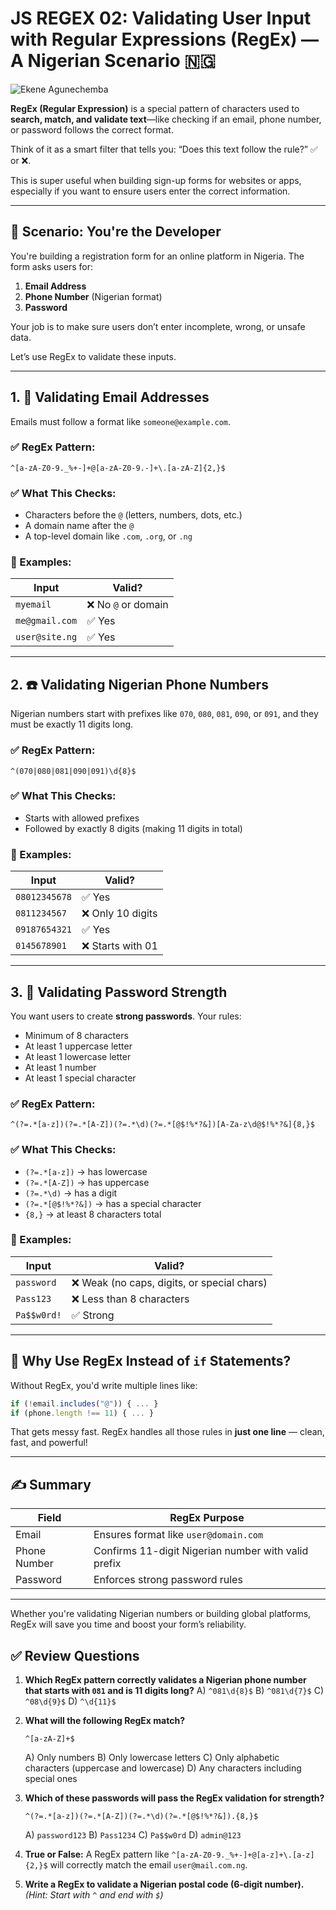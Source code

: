 # JS REGEX 02: Validating User Input with Regular Expressions (RegEx) — A Nigerian Scenario 🇳🇬

![Ekene Agunechemba](https://agunechembaekene.wordpress.com/wp-content/uploads/2025/05/an_illustration_of_a_nigerian_web_developer.jpeg)

**RegEx (Regular Expression)** is a special pattern of characters used to **search, match, and validate text**—like checking if an email, phone number, or password follows the correct format.

Think of it as a smart filter that tells you: “Does this text follow the rule?” ✅ or ❌.


This is super useful when building sign-up forms for websites or apps, especially if you want to ensure users enter the correct information.

---

## 📝 **Scenario: You're the Developer**

You're building a registration form for an online platform in Nigeria. The form asks users for:

1. **Email Address**
2. **Phone Number** (Nigerian format)
3. **Password**

Your job is to make sure users don’t enter incomplete, wrong, or unsafe data.

Let’s use RegEx to validate these inputs.

---

## 1. 📧 **Validating Email Addresses**

Emails must follow a format like `someone@example.com`.

### ✅ RegEx Pattern:

```regex
^[a-zA-Z0-9._%+-]+@[a-zA-Z0-9.-]+\.[a-zA-Z]{2,}$
```

### ✅ What This Checks:

* Characters before the `@` (letters, numbers, dots, etc.)
* A domain name after the `@`
* A top-level domain like `.com`, `.org`, or `.ng`

### 🧪 Examples:

| Input          | Valid?             |
| -------------- | ------------------ |
| `myemail`      | ❌ No `@` or domain |
| `me@gmail.com` | ✅ Yes              |
| `user@site.ng` | ✅ Yes              |

---

## 2. ☎️ **Validating Nigerian Phone Numbers**

Nigerian numbers start with prefixes like `070`, `080`, `081`, `090`, or `091`, and they must be exactly 11 digits long.

### ✅ RegEx Pattern:

```regex
^(070|080|081|090|091)\d{8}$
```

### ✅ What This Checks:

* Starts with allowed prefixes
* Followed by exactly 8 digits (making 11 digits in total)

### 🧪 Examples:

| Input         | Valid?           |
| ------------- | ---------------- |
| `08012345678` | ✅ Yes            |
| `0811234567`  | ❌ Only 10 digits |
| `09187654321` | ✅ Yes            |
| `0145678901`  | ❌ Starts with 01 |

---

## 3. 🔐 **Validating Password Strength**

You want users to create **strong passwords**. Your rules:

* Minimum of 8 characters
* At least 1 uppercase letter
* At least 1 lowercase letter
* At least 1 number
* At least 1 special character

### ✅ RegEx Pattern:

```regex
^(?=.*[a-z])(?=.*[A-Z])(?=.*\d)(?=.*[@$!%*?&])[A-Za-z\d@$!%*?&]{8,}$
```

### ✅ What This Checks:

* `(?=.*[a-z])` → has lowercase
* `(?=.*[A-Z])` → has uppercase
* `(?=.*\d)` → has a digit
* `(?=.*[@$!%*?&])` → has a special character
* `{8,}` → at least 8 characters total

### 🧪 Examples:

| Input       | Valid?                                     |
| ----------- | ------------------------------------------ |
| `password`  | ❌ Weak (no caps, digits, or special chars) |
| `Pass123`   | ❌ Less than 8 characters                   |
| `Pa$$w0rd!` | ✅ Strong                                   |

---

## 🧠 **Why Use RegEx Instead of `if` Statements?**

Without RegEx, you'd write multiple lines like:

```js
if (!email.includes("@")) { ... }
if (phone.length !== 11) { ... }
```

That gets messy fast. RegEx handles all those rules in **just one line** — clean, fast, and powerful!

---

## ✍️ Summary

| Field        | RegEx Purpose                                       |
| ------------ | --------------------------------------------------- |
| Email        | Ensures format like `user@domain.com`               |
| Phone Number | Confirms 11-digit Nigerian number with valid prefix |
| Password     | Enforces strong password rules                      |

---

Whether you're validating Nigerian numbers or building global platforms, RegEx will save you time and boost your form’s reliability.


## ✅ **Review Questions**

1. **Which RegEx pattern correctly validates a Nigerian phone number that starts with `081` and is 11 digits long?**
   A) `^081\d{8}$`
   B) `^081\d{7}$`
   C) `^08\d{9}$`
   D) `^\d{11}$`

2. **What will the following RegEx match?**

   ```regex
   ^[a-zA-Z]+$
   ```

   A) Only numbers
   B) Only lowercase letters
   C) Only alphabetic characters (uppercase and lowercase)
   D) Any characters including special ones

3. **Which of these passwords will pass the RegEx validation for strength?**

   ```regex
   ^(?=.*[a-z])(?=.*[A-Z])(?=.*\d)(?=.*[@$!%*?&]).{8,}$
   ```

   A) `password123`
   B) `Pass1234`
   C) `Pa$$w0rd`
   D) `admin@123`

4. **True or False:**
   A RegEx pattern like `^[a-zA-Z0-9._%+-]+@[a-z]+\.[a-z]{2,}$` will correctly match the email `user@mail.com.ng`.

5. **Write a RegEx to validate a Nigerian postal code (6-digit number).**
   *(Hint: Start with `^` and end with `$`)*

